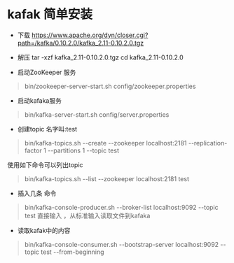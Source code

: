 # kafak 简单安装


+ 下载
https://www.apache.org/dyn/closer.cgi?path=/kafka/0.10.2.0/kafka_2.11-0.10.2.0.tgz

+ 解压
tar -xzf kafka_2.11-0.10.2.0.tgz
cd kafka_2.11-0.10.2.0


+ 启动ZooKeeper 服务
> bin/zookeeper-server-start.sh config/zookeeper.properties

+ 启动kafaka服务
> bin/kafka-server-start.sh config/server.properties


+ 创建topic  名字叫:test
> bin/kafka-topics.sh --create --zookeeper localhost:2181 --replication-factor 1 --partitions 1 --topic test

使用如下命令可以列出topic
> bin/kafka-topics.sh --list --zookeeper localhost:2181
test

+ 插入几条 命令
> bin/kafka-console-producer.sh --broker-list localhost:9092 --topic test
直接输入  ，从标准输入读取文件到kafaka


+ 读取kafak中的内容
> bin/kafka-console-consumer.sh --bootstrap-server localhost:9092 --topic test --from-beginning
